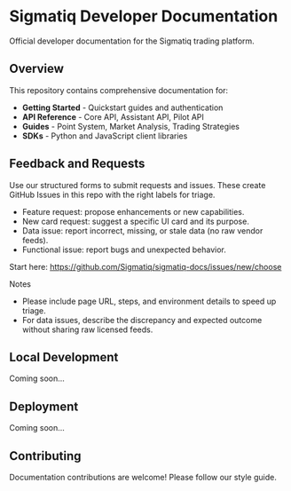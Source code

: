 # Sigmatiq Developer Documentation

Official developer documentation for the Sigmatiq trading platform.

## Overview

This repository contains comprehensive documentation for:
- **Getting Started** - Quickstart guides and authentication
- **API Reference** - Core API, Assistant API, Pilot API
- **Guides** - Point System, Market Analysis, Trading Strategies
- **SDKs** - Python and JavaScript client libraries

## Feedback and Requests

Use our structured forms to submit requests and issues. These create GitHub Issues in this repo with the right labels for triage.

- Feature request: propose enhancements or new capabilities.
- New card request: suggest a specific UI card and its purpose.
- Data issue: report incorrect, missing, or stale data (no raw vendor feeds).
- Functional issue: report bugs and unexpected behavior.

Start here: https://github.com/Sigmatiq/sigmatiq-docs/issues/new/choose

Notes
- Please include page URL, steps, and environment details to speed up triage.
- For data issues, describe the discrepancy and expected outcome without sharing raw licensed feeds.

## Local Development

Coming soon...

## Deployment

Coming soon...

## Contributing

Documentation contributions are welcome! Please follow our style guide.
